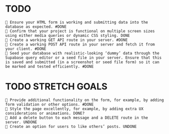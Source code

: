 # TODO

    🎯 Ensure your HTML form is working and submitting data into the database as expected. #DONE
    🎯 Confirm that your project is functional on multiple screen sizes using either media queries or dynamic CSS styling. DONE
    🎯 Create a working GET API route in your server. #DONE
    🎯 Create a working POST API route in your server and fetch it from your client. #DONE
    🎯 Seed your database with realistic-looking ‘dummy’ data through the Supabase query editor or a seed file in your server. Ensure that this is saved and submitted (in a screenshot or seed file form) so it can be marked and tested efficiently. #DONE

# TODO STRETCH GOALS

    🏹 Provide additional functionality on the form, for example, by adding form validation or other options. #DONE
    🏹 Style the page excellently, for example, by adding extra UX considerations or animations. DONE?
    🏹 Add a delete button to each message and a DELETE route in the server. UNDONE
    🏹 Create an option for users to like others’ posts. UNDONE
